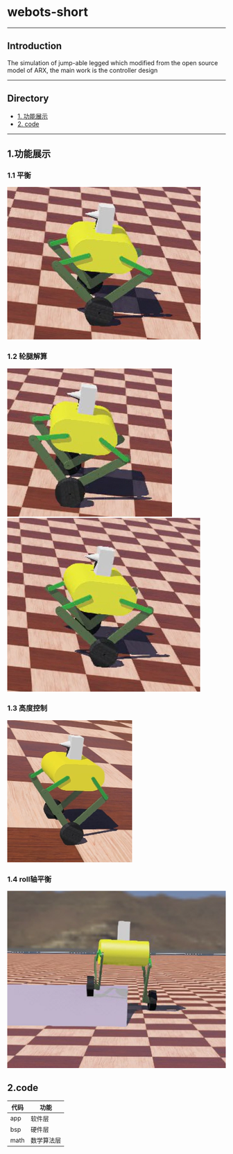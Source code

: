 # webots-short
---
## Introduction 
The simulation of jump-able legged which modified from the open source model of ARX, the main work is the controller design


---
## Directory
* [1. 功能展示](#1功能展示)
* [2. code](#2code)

---

## 1.功能展示
### 1.1 平衡

![描述1](image/平衡.png)

### 1.2 轮腿解算
![描述1](image/轮腿倒立摆角度解算.png)
![描述1](image/轮腿倒立摆角度解算2.png)
### 1.3 高度控制
![描述1](image/高度控制.png)
### 1.4 roll轴平衡
![描述1](image/roll轴平衡.png)

## 2.code
|代码    |  功能   |
| ------- | ------ |
|app |软件层
|bsp |硬件层
|math |数学算法层
